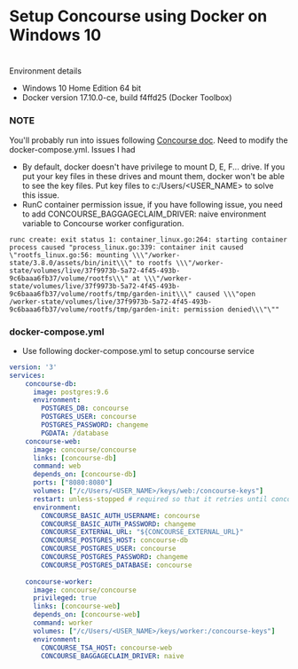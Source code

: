 # Setup Concourse using Docker on Windows 10
#
Environment details
  - Windows 10 Home Edition 64 bit
  - Docker version 17.10.0-ce, build f4ffd25 (Docker Toolbox)
### **NOTE**
You'll probably run into issues following [Concourse doc](http://concourse.ci/docker-repository.html). Need to modify the docker-compose.yml. Issues I had
  - By default, docker doesn't have privilege to mount D, E, F... drive. If you put your key files in these drives and mount them, docker won't be able to see the key files. Put key files to c:/Users/<USER_NAME> to solve this issue.
  - RunC container permission issue, if you have following issue, you need to add CONCOURSE_BAGGAGECLAIM_DRIVER: naive environment variable to Concourse worker configuration.
  ```
  runc create: exit status 1: container_linux.go:264: starting container process caused "process_linux.go:339: container init caused \"rootfs_linux.go:56: mounting \\\"/worker-state/3.8.0/assets/bin/init\\\" to rootfs \\\"/worker-state/volumes/live/37f9973b-5a72-4f45-493b-9c6baaa6fb37/volume/rootfs\\\" at \\\"/worker-state/volumes/live/37f9973b-5a72-4f45-493b-9c6baaa6fb37/volume/rootfs/tmp/garden-init\\\" caused \\\"open /worker-state/volumes/live/37f9973b-5a72-4f45-493b-9c6baaa6fb37/volume/rootfs/tmp/garden-init: permission denied\\\"\""
  ```

### docker-compose.yml
  - Use following docker-compose.yml to setup concourse service
  ```yaml
 version: '3'
 services:
      concourse-db:
        image: postgres:9.6
        environment:
          POSTGRES_DB: concourse
          POSTGRES_USER: concourse
          POSTGRES_PASSWORD: changeme
          PGDATA: /database
      concourse-web:
        image: concourse/concourse
        links: [concourse-db]
        command: web
        depends_on: [concourse-db]
        ports: ["8080:8080"]
        volumes: ["/c/Users/<USER_NAME>/keys/web:/concourse-keys"]
        restart: unless-stopped # required so that it retries until concourse-db comes up
        environment:
          CONCOURSE_BASIC_AUTH_USERNAME: concourse
          CONCOURSE_BASIC_AUTH_PASSWORD: changeme
          CONCOURSE_EXTERNAL_URL: "${CONCOURSE_EXTERNAL_URL}"
          CONCOURSE_POSTGRES_HOST: concourse-db
          CONCOURSE_POSTGRES_USER: concourse
          CONCOURSE_POSTGRES_PASSWORD: changeme
          CONCOURSE_POSTGRES_DATABASE: concourse
    
      concourse-worker:
        image: concourse/concourse
        privileged: true
        links: [concourse-web]
        depends_on: [concourse-web]
        command: worker
        volumes: ["/c/Users/<USER_NAME>/keys/worker:/concourse-keys"]
        environment:
          CONCOURSE_TSA_HOST: concourse-web
          CONCOURSE_BAGGAGECLAIM_DRIVER: naive
  ```

